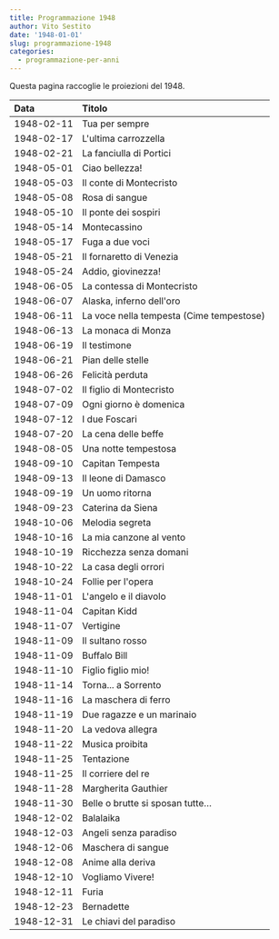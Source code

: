 ```yaml
---
title: Programmazione 1948
author: Vito Sestito
date: '1948-01-01'
slug: programmazione-1948
categories:
  - programmazione-per-anni
---
```



Questa pagina raccoglie le proiezioni del 1948.






|Data       |Titolo                                   |
|:----------|:----------------------------------------|
|1948-02-11 |Tua per sempre                           |
|1948-02-17 |L'ultima carrozzella                     |
|1948-02-21 |La fanciulla di Portici                  |
|1948-05-01 |Ciao bellezza!                           |
|1948-05-03 |Il conte di Montecristo                  |
|1948-05-08 |Rosa di sangue                           |
|1948-05-10 |Il ponte dei sospiri                     |
|1948-05-14 |Montecassino                             |
|1948-05-17 |Fuga a due voci                          |
|1948-05-21 |Il fornaretto di Venezia                 |
|1948-05-24 |Addio, giovinezza!                       |
|1948-06-05 |La contessa di Montecristo               |
|1948-06-07 |Alaska, inferno dell'oro                 |
|1948-06-11 |La voce nella tempesta (Cime tempestose) |
|1948-06-13 |La monaca di Monza                       |
|1948-06-19 |Il testimone                             |
|1948-06-21 |Pian delle stelle                        |
|1948-06-26 |Felicità perduta                         |
|1948-07-02 |Il figlio di Montecristo                 |
|1948-07-09 |Ogni giorno è domenica                   |
|1948-07-12 |I due Foscari                            |
|1948-07-20 |La cena delle beffe                      |
|1948-08-05 |Una notte tempestosa                     |
|1948-09-10 |Capitan Tempesta                         |
|1948-09-13 |Il leone di Damasco                      |
|1948-09-19 |Un uomo ritorna                          |
|1948-09-23 |Caterina da Siena                        |
|1948-10-06 |Melodia segreta                          |
|1948-10-16 |La mia canzone al vento                  |
|1948-10-19 |Ricchezza senza domani                   |
|1948-10-22 |La casa degli orrori                     |
|1948-10-24 |Follie per l'opera                       |
|1948-11-01 |L'angelo e il diavolo                    |
|1948-11-04 |Capitan Kidd                             |
|1948-11-07 |Vertigine                                |
|1948-11-09 |Il sultano rosso                         |
|1948-11-09 |Buffalo Bill                             |
|1948-11-10 |Figlio figlio mio!                       |
|1948-11-14 |Torna... a Sorrento                      |
|1948-11-16 |La maschera di ferro                     |
|1948-11-19 |Due ragazze e un marinaio                |
|1948-11-20 |La vedova allegra                        |
|1948-11-22 |Musica proibita                          |
|1948-11-25 |Tentazione                               |
|1948-11-25 |Il corriere del re                       |
|1948-11-28 |Margherita Gauthier                      |
|1948-11-30 |Belle o brutte si sposan tutte…          |
|1948-12-02 |Balalaika                                |
|1948-12-03 |Angeli senza paradiso                    |
|1948-12-06 |Maschera di sangue                       |
|1948-12-08 |Anime alla deriva                        |
|1948-12-10 |Vogliamo Vivere!                         |
|1948-12-11 |Furia                                    |
|1948-12-23 |Bernadette                               |
|1948-12-31 |Le chiavi del paradiso                   |

